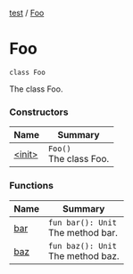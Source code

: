 [test](../index.md) / [Foo](./index.md)

# Foo

`class Foo`

The class Foo.

### Constructors

| Name | Summary |
|---|---|
| [&lt;init&gt;](-init-.md) | `Foo()`<br>The class Foo. |

### Functions

| Name | Summary |
|---|---|
| [bar](bar.md) | `fun bar(): Unit`<br>The method bar. |
| [baz](baz.md) | `fun baz(): Unit`<br>The method baz. |
